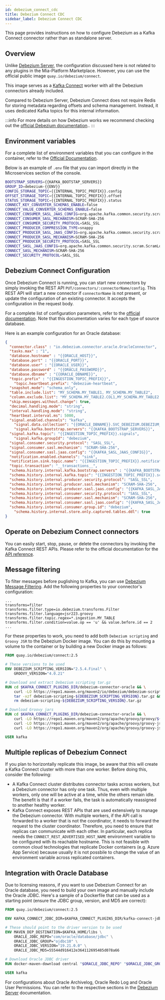 ```yaml
---
id: debezium_connect_cdc
title: Debezium Connect CDC
sidebar_label: Debezium Connect CDC
---
```


This page provides instructions on how to configure Debezium as a Kafka Connect connector rather than as standalone server.

## Overview

Unlike [Debezium Server](/fast_data/connectors/debezium_cdc.md), the configuration discussed here is not related to any plugins in the Mia-Platform Marketplace. However, you can use the official public image `quay.io/debezium/connect`.

This image serves as a [Kafka Connect](https://kafka.apache.org/documentation/#connect) worker with all the Debezium connectors already included.

Compared to Debezium Server, Debezium Connect does not require Redis for storing metadata regarding offsets and schema management. Instead, it uses dedicated Kafka topics for this internal information.

:::info
For more details on how Debezium works we recommend checking out the [official Debezium documentation](https://debezium.io/documentation/reference/2.7/)..
:::

## Environment variables
For a complete list of environment variables that you can configure in the container, refer to the [Official Documentation](https://github.com/debezium/container-images/tree/main/connect/2.7#environment-variables).

Below is an example of `.env` file that you can import directly in the Microservices section of the console.

```sh
BOOTSTRAP_SERVERS={{KAFKA_BOOTSTAP_SERVERS}}
GROUP_ID=debezium-{{ENV}}
CONFIG_STORAGE_TOPIC={{INTERNAL_TOPIC_PREFIX}}.config
OFFSET_STORAGE_TOPIC={{INTERNAL_TOPIC_PREFIX}}.offset
STATUS_STORAGE_TOPIC={{INTERNAL_TOPIC_PREFIX}}.status
CONNECT_KEY_CONVERTER_SCHEMAS_ENABLE=false
CONNECT_VALUE_CONVERTER_SCHEMAS_ENABLE=false
CONNECT_CONSUMER_SASL_JAAS_CONFIG=org.apache.kafka.common.security.scram.ScramLoginModule required username='{{KAFKA_DEBEZIUM_USER}}' password='{{KAFKA_DEBEZIUM_PASSWORD}}';
CONNECT_CONSUMER_SASL_MECHANISM=SCRAM-SHA-256
CONNECT_CONSUMER_SECURITY_PROTOCOL=SASL_SSL
CONNECT_PRODUCER_COMPRESSION_TYPE=snappy
CONNECT_PRODUCER_SASL_JAAS_CONFIG=org.apache.kafka.common.security.scram.ScramLoginModule required username='{{KAFKA_DEBEZIUM_USER}}' password='{{KAFKA_DEBEZIUM_PASSWORD}}';
CONNECT_PRODUCER_SASL_MECHANISM=SCRAM-SHA-256
CONNECT_PRODUCER_SECURITY_PROTOCOL=SASL_SSL
CONNECT_SASL_JAAS_CONFIG=org.apache.kafka.common.security.scram.ScramLoginModule required username='{{KAFKA_DEBEZIUM_USER}}' password='{{KAFKA_DEBEZIUM_PASSWORD}}';
CONNECT_SASL_MECHANISM=SCRAM-SHA-256
CONNECT_SECURITY_PROTOCOL=SASL_SSL
```

## Debezium Connect Configuration

Once Debezium Connect is running, you can start new connectors by simply invoking the REST API `PUT/connectors/:connectorName/config`. This REST API will start a new connector if `connectorName` is not present, or update the configuration of an existing connector. It accepts the configuration in the request body.

For a complete list of configuration parameters, refer to the [official documentation](https://debezium.io/documentation/reference/connectors/oracle.html#required-debezium-oracle-connector-configuration-properties). Note that this documentation varies for each type of source database.

Here is an example configuration for an Oracle database:
```json
{
  "connector.class" : "io.debezium.connector.oracle.OracleConnector",  
  "tasks.max" : "1",  
  "database.hostname" : "{{ORACLE_HOST}}",  
  "database.port" : "{{ORACLE_PORT}}",  
  "database.user" : "{{ORACLE_USER}}",  
  "database.password" : "{{ORACLE_PASSWORD}}",   
  "database.dbname" : "{{ORACLE_DBNAME}}",
  "topic.prefix" : "{{INGESTION_TOPIC_PREFIX}}",
	"topic.heartbeat.prefix": "debezium-heartbeat",
  "snapshot.mode": "schema_only",
  "table.include.list": "MY_SCHEMA.MY_TABLE1, MY_SCHEMA.MY_TABLE2",
  "column.exclude.list": "MY_SCHEMA.MY_TABLE2.COL1,MY_SCHEMA.MY_TABLE2.COL2",
  "skip.messages.without.change": true,
  "decimal.handling.mode": "string",
  "interval.handling.mode": "string",
  "heartbeat.interval.ms": 5000,
  "signal.enabled.channels": "kafka",
	"signal.data.collection": "{{ORACLE_DBNAME}}.SVC_DEBEZIUM.DEBEZIUM_SIGNAL",
	"signal.kafka.bootstrap.servers": "{{KAFKA_BOOTSTRAP_SERVERS}}",
  "signal.kafka.topic": "{{INGESTION_TOPIC_PREFIX}}.signals",
	"signal.kafka.groupId": "debezium",
  "signal.consumer.security.protocol": "SASL_SSL",
  "signal.consumer.sasl.mechanism": "SCRAM-SHA-256",
  "signal.consumer.sasl.jaas.config": "{{KAFKA_SASL_JAAS_CONFIG}}",
  "notification.enabled.channels": "sink",
  "notification.sink.topic.name": "{{INGESTION_TOPIC_PREFIX}}.notifications",
  "topic.transaction": "__transactions__",
  "schema.history.internal.kafka.bootstrap.servers" : "{{KAFKA_BOOTSTRAP_SERVERS}}", 
  "schema.history.internal.kafka.topic": "{{INGESTION_TOPIC_PREFIX}}.schema_history",
  "schema.history.internal.producer.security.protocol": "SASL_SSL",
  "schema.history.internal.producer.sasl.mechanism": "SCRAM-SHA-256",
  "schema.history.internal.producer.sasl.jaas.config": "{{KAFKA_SASL_JAAS_CONFIG}}",
  "schema.history.internal.consumer.security.protocol": "SASL_SSL",
  "schema.history.internal.consumer.sasl.mechanism": "SCRAM-SHA-256",
  "schema.history.internal.consumer.sasl.jaas.config": "{{KAFKA_SASL_JAAS_CONFIG}}",
  "schema.history.internal.consumer.group.id": "debezium",
	"schema.history.internal.store.only.captured.tables.ddl": true
}
```

## Operate on Debezium Connect connectors
You can easily start, stop, pause, or delete the connectors by invoking the Kafka Connect REST APIs.
Please refer to the official documentation for the [API reference](https://kafka.apache.org/documentation/#connect_rest).


## Message filtering
To filter messages before puglishing to Kafka, you can use [Debezium Message Filtering](https://debezium.io/documentation/reference/2.7/transformations/filtering.html). Add the following properties to your connector's configuration:
```
...
transforms=filter
transforms.filter.type=io.debezium.transforms.Filter
transforms.filter.language=jsr223.groovy
transforms.filter.topic.regex=*.ingestion.MY_TABLE
transforms.filter.condition=value.op == 'u' && value.before.id == 2
...
```
For these properties to work, you need to add both `Debezium scripting` and `Groovy JSR` to the Debezium Docker image. You can do this by mounting a volume to the container or by building a new Docker image as follows:
```Dockerfile
FROM quay.io/debezium/connect:2.5

# These versions to be used
ENV DEBEZIUM_SCRIPTING_VERSION="2.5.4.Final" \
    GROOVY_VERSION="4.0.21"

# Download and extract Debezium scripting tar.gz
RUN cd $KAFKA_CONNECT_PLUGINS_DIR/debezium-connector-oracle && \
    curl -LO https://repo1.maven.org/maven2/io/debezium/debezium-scripting/${DEBEZIUM_SCRIPTING_VERSION}/debezium-scripting-${DEBEZIUM_SCRIPTING_VERSION}.tar.gz && \
    tar -xzf debezium-scripting-${DEBEZIUM_SCRIPTING_VERSION}.tar.gz && \
    rm debezium-scripting-${DEBEZIUM_SCRIPTING_VERSION}.tar.gz

# Download Groovy jars
RUN cd $KAFKA_CONNECT_PLUGINS_DIR/debezium-connector-oracle && \
    curl -LO https://repo1.maven.org/maven2/org/apache/groovy/groovy/${GROOVY_VERSION}/groovy-${GROOVY_VERSION}.jar && \
    curl -LO https://repo1.maven.org/maven2/org/apache/groovy/groovy-json/${GROOVY_VERSION}/groovy-json-${GROOVY_VERSION}.jar && \
    curl -LO https://repo1.maven.org/maven2/org/apache/groovy/groovy-jsr223/${GROOVY_VERSION}/groovy-jsr223-${GROOVY_VERSION}.jar

USER kafka
```

## Multiple replicas of Debezium Connect

If you plan to horizontally replicate this image, be aware that this will create a Kafka Connect cluster with more than one worker. Before doing this, consider the following:

- A Kafka Connect cluster distributes connector tasks across workers, but a Debezium connector has only one task. Thus, even with multiple workers, only one will be active at a time, while the others remain idle. The benefit is that if a worker fails, the task is automatically reassigned to another healthy worker.
- Kafka Connect exposes REST APIs that are used extensively to manage the Debezium connector. With multiple workers, if the API call is forwarded to a worker that is not the coordinator, it needs to forward the request to the cluster coordinator. Therefore, you need to ensure that replicas can communicate with each other. In particular, each replica needs the `CONNECT_REST_ADVERTISED_HOST_NAME` environment variable to be configured with its reachable hostname. This is not feasible with common cloud technologies that replicate Docker containers (e.g. Azure App Service) because usually it is not possbile to change the value of an environment variable across replicated containers.


## Integration with Oracle Database
Due to licensing reasons, if you want to use Debezium Connect for an Oracle database, you need to build your own image and manually include the Oracle JDBC. Here's a sample of a Dockerfile that can be used as a starting point (ensure the JDBC group, version, and MD5 are correct):
```Dockerfile
FROM quay.io/debezium/connect:2.5

ENV KAFKA_CONNECT_JDBC_DIR=$KAFKA_CONNECT_PLUGINS_DIR/kafka-connect-jdbc

# These should point to the driver version to be used
ENV MAVEN_DEP_DESTINATION=$KAFKA_HOME/libs \
    ORACLE_JDBC_REPO="com/oracle/database/jdbc" \
    ORACLE_JDBC_GROUP="ojdbc10" \
    ORACLE_JDBC_VERSION="19.21.0.0" \
    ORACLE_JDBC_MD5=55544d916412e364112695485d078a66

# Download Oracle JDBC driver
RUN docker-maven-download central "$ORACLE_JDBC_REPO" "$ORACLE_JDBC_GROUP" "$ORACLE_JDBC_VERSION" "$ORACLE_JDBC_MD5"

USER kafka
```

For configurations about Oracle Archivelog, Oracle Redo Log and Oracle User Permissions. You can refer to the respective sections in the [Debezium Server](/fast_data/connectors/debezium_cdc.md#oracle-db) documentation.

